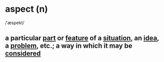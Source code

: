 # aspect (n)

/ˈæspekt/

## a particular [part](part-n.md#a-piece-of-một-phần) or [feature](feature-n.md#something-important-interesting-or-typical-of-a-place-or-thing-tính-năng) of a [situation](situation-n.md#all-the-circumstances-and-things-that-are-happening-at-a-particular-time-and-in-a-particular-place-tình-hình-tình-huống), an [idea](idea-n.md#a-plan-thought-or-suggestion-especially-about-what-to-do-in-a-particular-situation), a [problem](problem), etc.; a way in which it may be [considered](consider-v.md#to-think-about-something-carefully-especially-in-order-to-make-a-decision)